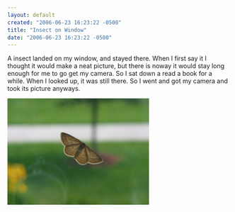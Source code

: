 ```yaml
---
layout: default
created: "2006-06-23 16:23:22 -0500"
title: "Insect on Window"
date: "2006-06-23 16:23:22 -0500"
---
```



A insect landed on my window, and stayed there.  When I first say it I thought it would make a neat picture, but there is noway it would stay long enough for me to go get my camera.  So I sat down a read a book for a while.  When I looked up, it was still there.  So I went and got my camera and took its picture anyways.



<img height="240" width="320" src="/images/insectonwindow.jpg">




